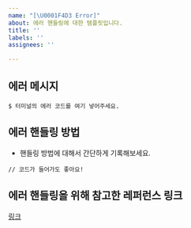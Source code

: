 ```yaml
---
name: "[\U0001F4D3 Error]"
about: 에러 핸들링에 대한 템플릿입니다.
title: ''
labels: ''
assignees: ''

---
```


## 에러 메시지

```
$ 터미널의 에러 코드를 여기 넣어주세요.
```

## 에러 핸들링 방법
- 핸들링 방법에 대해서 간단하게 기록해보세요.

```
// 코드가 들어가도 좋아요!
```

## 에러 핸들링을 위해 참고한 레퍼런스 링크
[링크]()
